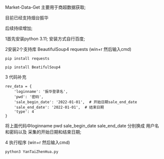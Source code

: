 Market-Data-Get
主要用于商超数据获取;

目前已经支持烟台振华

后续持续增加;

1首先安装python 3.11; 安装方式自行百度;

2安装2个支持库  BeautifulSoup4 requests  (win+r  然后输入cmd)

    pip install requests

    pip install BeatifulSoup4

3 代码补充

    rev_data = {
        'loginname': '振华登录名',
        'pwd': '密码',
        'sale_begin_date': '2022-01-01',  # 开始日期sale_end_date
        'sale_end_date': '2022-01-01',  # 结束日期
        'type': 4
    }
将上面代码中loginname pwd sale_begin_date sale_end_date 分别换成 用户名和密码以及 采集的开始日期和结束日期;

4 执行程序 (win+r  然后输入cmd)
    
    python3 YanTaiZhenHua.py
 
    





